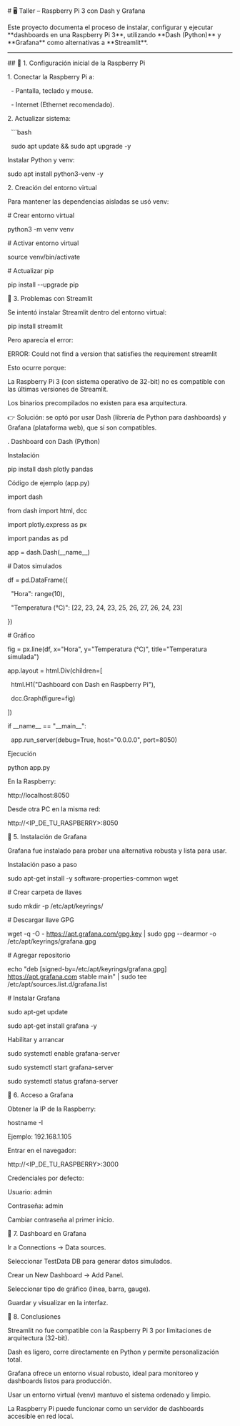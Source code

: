 \# 🖥️ Taller – Raspberry Pi 3 con Dash y Grafana



Este proyecto documenta el proceso de instalar, configurar y ejecutar \*\*dashboards en una Raspberry Pi 3\*\*, utilizando \*\*Dash (Python)\*\* y \*\*Grafana\*\* como alternativas a \*\*Streamlit\*\*.  



---



\## 🔹 1. Configuración inicial de la Raspberry Pi

1\. Conectar la Raspberry Pi a:

&nbsp;  - Pantalla, teclado y mouse.

&nbsp;  - Internet (Ethernet recomendado).  

2\. Actualizar sistema:

&nbsp;  ```bash

&nbsp;  sudo apt update \&\& sudo apt upgrade -y

Instalar Python y venv:



sudo apt install python3-venv -y

2\. Creación del entorno virtual



Para mantener las dependencias aisladas se usó venv:



\# Crear entorno virtual

python3 -m venv venv



\# Activar entorno virtual

source venv/bin/activate



\# Actualizar pip

pip install --upgrade pip



🔹 3. Problemas con Streamlit



Se intentó instalar Streamlit dentro del entorno virtual:



pip install streamlit





Pero aparecía el error:



ERROR: Could not find a version that satisfies the requirement streamlit





Esto ocurre porque:



La Raspberry Pi 3 (con sistema operativo de 32-bit) no es compatible con las últimas versiones de Streamlit.



Los binarios precompilados no existen para esa arquitectura.



👉 Solución: se optó por usar Dash (librería de Python para dashboards) y Grafana (plataforma web), que sí son compatibles.

. Dashboard con Dash (Python)

Instalación

pip install dash plotly pandas



Código de ejemplo (app.py)

import dash

from dash import html, dcc

import plotly.express as px

import pandas as pd



app = dash.Dash(\_\_name\_\_)



\# Datos simulados

df = pd.DataFrame({

&nbsp;   "Hora": range(10),

&nbsp;   "Temperatura (°C)": \[22, 23, 24, 23, 25, 26, 27, 26, 24, 23]

})



\# Gráfico

fig = px.line(df, x="Hora", y="Temperatura (°C)", title="Temperatura simulada")



app.layout = html.Div(children=\[

&nbsp;   html.H1("Dashboard con Dash en Raspberry Pi"),

&nbsp;   dcc.Graph(figure=fig)

])



if \_\_name\_\_ == "\_\_main\_\_":

&nbsp;   app.run\_server(debug=True, host="0.0.0.0", port=8050)



Ejecución

python app.py





En la Raspberry:

http://localhost:8050



Desde otra PC en la misma red:

http://<IP\_DE\_TU\_RASPBERRY>:8050



🔹 5. Instalación de Grafana



Grafana fue instalado para probar una alternativa robusta y lista para usar.



Instalación paso a paso

sudo apt-get install -y software-properties-common wget



\# Crear carpeta de llaves

sudo mkdir -p /etc/apt/keyrings/



\# Descargar llave GPG

wget -q -O - https://apt.grafana.com/gpg.key | sudo gpg --dearmor -o /etc/apt/keyrings/grafana.gpg



\# Agregar repositorio

echo "deb \[signed-by=/etc/apt/keyrings/grafana.gpg] https://apt.grafana.com stable main" | sudo tee /etc/apt/sources.list.d/grafana.list



\# Instalar Grafana

sudo apt-get update

sudo apt-get install grafana -y



Habilitar y arrancar

sudo systemctl enable grafana-server

sudo systemctl start grafana-server

sudo systemctl status grafana-server



🔹 6. Acceso a Grafana



Obtener la IP de la Raspberry:



hostname -I





Ejemplo: 192.168.1.105



Entrar en el navegador:



http://<IP\_DE\_TU\_RASPBERRY>:3000





Credenciales por defecto:



Usuario: admin



Contraseña: admin



Cambiar contraseña al primer inicio.



🔹 7. Dashboard en Grafana



Ir a Connections → Data sources.



Seleccionar TestData DB para generar datos simulados.



Crear un New Dashboard → Add Panel.



Seleccionar tipo de gráfico (línea, barra, gauge).



Guardar y visualizar en la interfaz.



🔹 8. Conclusiones



Streamlit no fue compatible con la Raspberry Pi 3 por limitaciones de arquitectura (32-bit).



Dash es ligero, corre directamente en Python y permite personalización total.



Grafana ofrece un entorno visual robusto, ideal para monitoreo y dashboards listos para producción.



Usar un entorno virtual (venv) mantuvo el sistema ordenado y limpio.



La Raspberry Pi puede funcionar como un servidor de dashboards accesible en red local.

